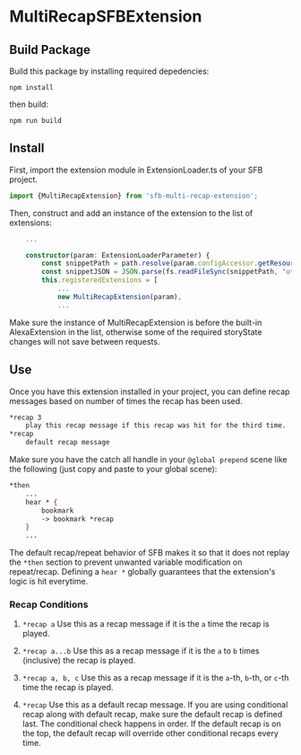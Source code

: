 # MultiRecapSFBExtension

## Build Package

Build this package by installing required depedencies:

```
npm install
```

then build:

```
npm run build
```

## Install

First, import the extension module in ExtensionLoader.ts of your SFB project.

``` typescript
import {MultiRecapExtension} from 'sfb-multi-recap-extension';
```

Then, construct and add an instance of the extension to the list of extensions:

``` typescript
    ...

    constructor(param: ExtensionLoaderParameter) {
        const snippetPath = path.resolve(param.configAccessor.getResourcePath(param.locale), 'Snippets.json');
        const snippetJSON = JSON.parse(fs.readFileSync(snippetPath, "utf8"));
        this.registeredExtensions = [
            ...
            new MultiRecapExtension(param),
            ...
```

Make sure the instance of MultiRecapExtension is before the built-in AlexaExtension in the list, otherwise some of the required storyState changes will not save between requests.

## Use

Once you have this extension installed in your project, you can define recap messages based on number of times the recap has been used.

``` abc
*recap 3
    play this recap message if this recap was hit for the third time.
*recap
    default recap message
```

Make sure you have the catch all handle in your `@global prepend` scene like the following (just copy and paste to your global scene):

``` abc
*then
    ...
    hear * {
        bookmark
        -> bookmark *recap
    }
    ...
```

The default recap/repeat behavior of SFB makes it so that it does not replay the `*then` section to prevent unwanted variable modification on repeat/recap. Defining a `hear *` globally guarantees that the extension's logic is hit everytime.

### Recap Conditions

1. `*recap a`
    Use this as a recap message if it is the `a` time the recap is played.

2. `*recap a...b`
    Use this as a recap message if it is the `a` to `b` times (inclusive) the recap is played.

3. `*recap a, b, c`
    Use this as a recap message if it is the `a`-th, `b`-th, or `c`-th time the recap is played.

4. `*recap`
    Use this as a default recap message. If you are using conditional recap along with default recap, make sure the default recap is defined last. The conditional check happens in order. If the default recap is on the top, the default recap will override other conditional recaps every time.
